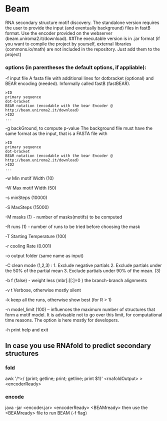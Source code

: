 # Beam
RNA secondary structure motif discovery.
The standalone version requires the user to provide the input (and eventually background) files in fastB format.
Use the encoder provided on the webserver (beam.uniroma2.it/download).
##The executable version is in .jar format
(if you want to compile the project by yourself, external libraries (commons.io/math) are not included in the repository. Just add them to the project)

### options (in parentheses the default options, if appliable):

-f input file
  A fasta file with additional lines for dotbracket (optional) and BEAR encoding (needed). Informally called fastB (fastBEAR).
 
    >ID
    primary sequence
    dot-bracket
    BEAR notation (encodable with the bear Encoder @ http://beam.uniroma2.it/download)
    >ID2
    ...
    
-g backGround, to compute p-value
  The background file must have the same format as the input, that is a FASTA file with

    >ID
    primary sequence
    dot-bracket
    BEAR notation (encodable with the bear Encoder @ http://beam.uniroma2.it/download)
    >ID2
    ...

-w Min motif Width (10)

-W Max motif Width (50)

-s minSteps (10000)

-S MaxSteps (15000)

-M masks (1) - number of masks(motifs) to be computed 

-R runs (1) - number of runs to be tried before choosing the mask 


-T Starting Temperature (100)

-r cooling Rate (0.001)

-o output folder (same name as input)

-C clean mode (1,2,3) : 1. Exclude negative partials 2. Exclude partials under the 50% of the partial mean 3. Exclude partials under 90% of the mean. (3)

-b f (false) - weight less (mbr[:][:]=0 ) the branch-branch alignments

-v t Verbose, otherwise mostly silent 

-k keep all the runs, otherwise show best (for R > 1)

-n model_limit (100) – influences the maximum number of structures that form a motif model. It is advisable not to go over this limit, for computational time reasons. The option is here mostly for developers.

-h print help and exit

## In case you use RNAfold to predict secondary structures
### fold
awk '/^>/ {print; getline; print; getline; print $1}' \<rnafoldOutput\> \> \<encoderReady\>
### encode
java -jar \<encoder.jar\> \<encoderReady\> \<BEAMready\>
then use the \<BEAMready\> file to run BEAM (-f flag)

